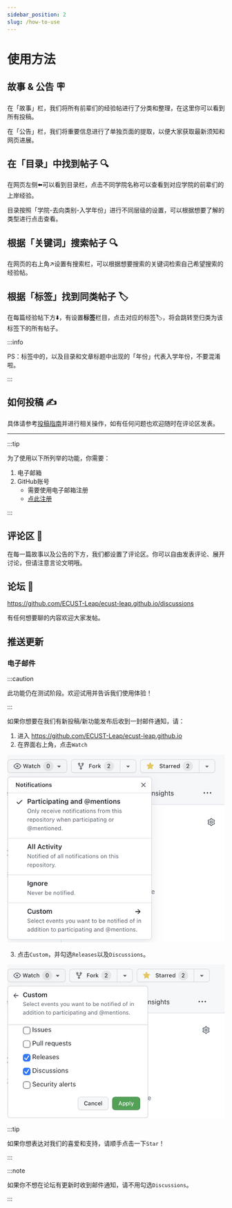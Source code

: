 ```yaml
---
sidebar_position: 2
slug: /how-to-use
---
```

# 使用方法

## 故事 & 公告 🪧

在「故事」栏，我们将所有前辈们的经验帖进行了分类和整理，在这里你可以看到所有投稿。

在「公告」栏，我们将重要信息进行了单独页面的提取，以便大家获取最新须知和网页进展。

## 在「目录」中找到帖子 🔍

在网页左侧⬅️可以看到目录栏，点击不同学院名称可以查看到对应学院的前辈们的上岸经验。

目录按照「学院-去向类别-入学年份」进行不同层级的设置，可以根据想要了解的类型进行点击查看。

## 根据「关键词」搜索帖子 🔍

在网页的右上角↗️设置有搜索栏，可以根据想要搜索的关键词检索自己希望搜索的经验帖。

## 根据「标签」找到同类帖子 🏷️

在每篇经验帖下方⬇️，有设置**标签**栏目，点击对应的标签🏷，将会跳转至归类为该标签下的所有帖子。

:::info

PS：标签中的，以及目录和文章标题中出现的「年份」代表入学年份，不要混淆啦。

:::

## 如何投稿 ✍️

具体请参考[投稿指南](./how-to-contribute)并进行相关操作，如有任何问题也欢迎随时在评论区发表。

---

:::tip

为了使用以下所列举的功能，你需要：

1. 电子邮箱
2. GitHub账号
   - 需要使用电子邮箱注册
   - [点此注册](https://github.com/signup)

:::

## 评论区 💬

在每一篇故事以及公告的下方，我们都设置了评论区。你可以自由发表评论、展开讨论，但请注意言论文明哦。

## 论坛 🥳

https://github.com/ECUST-Leap/ecust-leap.github.io/discussions

有任何想要聊的内容欢迎大家发帖。

## 推送更新

### 电子邮件

:::caution

此功能仍在测试阶段。欢迎试用并告诉我们使用体验！

:::

如果你想要在我们有新投稿/新功能发布后收到一封邮件通知，请：
1. 进入 https://github.com/ECUST-Leap/ecust-leap.github.io
2. 在界面右上角，点击`Watch`

![watch](watch.jpeg)

3. 点击`Custom`，并勾选`Releases`以及`Discussions`。

![custom](custom.jpeg)

:::tip

如果你想表达对我们的喜爱和支持，请顺手点击一下`Star`！

:::

:::note

如果你不想在论坛有更新时收到邮件通知，请不用勾选`Discussions`。

:::